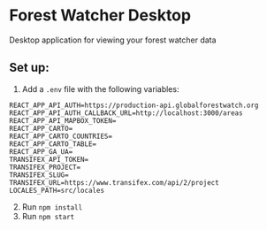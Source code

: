 # Forest Watcher Desktop

Desktop application for viewing your forest watcher data


## Set up:

1. Add a `.env` file with the following variables:

```
REACT_APP_API_AUTH=https://production-api.globalforestwatch.org
REACT_APP_API_AUTH_CALLBACK_URL=http://localhost:3000/areas
REACT_APP_API_MAPBOX_TOKEN=
REACT_APP_CARTO=
REACT_APP_CARTO_COUNTRIES=
REACT_APP_CARTO_TABLE=
REACT_APP_GA_UA=
TRANSIFEX_API_TOKEN=
TRANSIFEX_PROJECT=
TRANSIFEX_SLUG=
TRANSIFEX_URL=https://www.transifex.com/api/2/project
LOCALES_PATH=src/locales
```

2. Run `npm install`
3. Run `npm start`
